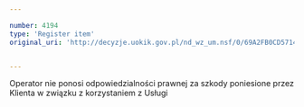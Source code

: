 ```yaml
---

number: 4194
type: 'Register item'
original_uri: 'http://decyzje.uokik.gov.pl/nd_wz_um.nsf/0/69A2FB0CD57140B0C1257AFB002F66A4?OpenDocument'


---
```


Operator nie ponosi odpowiedzialności prawnej za szkody poniesione przez Klienta w związku z korzystaniem z Usługi
